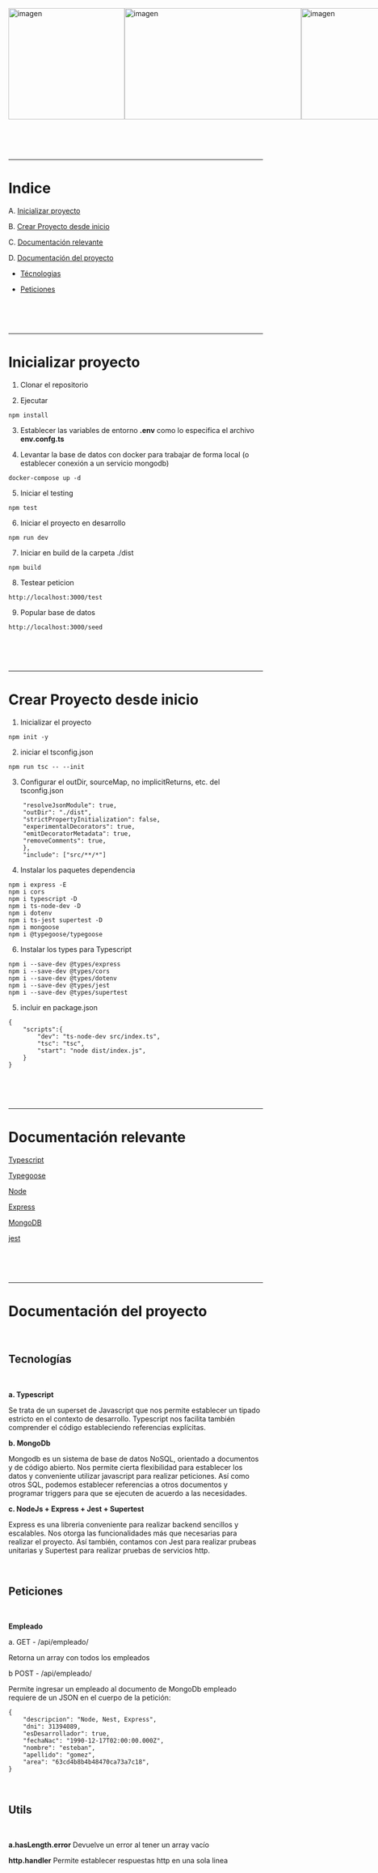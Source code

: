 <div style="display:flex; margin-top: 30px">
    <img style="height:220px; width: 230px"  src="https://miro.medium.com/max/816/1*TpbxEQy4ckB-g31PwUQPlg.png" alt="imagen" />
    <img style="height:220px; width: 350px"  src="https://www.hostnextra.com/kb/wp-content/uploads/2021/02/install-expressjs-on-ubuntu-20-04.png" alt="imagen" />
    <img style="height:220px; width: 330px"  src="https://webimages.mongodb.com/_com_assets/cms/kuzt9r42or1fxvlq2-Meta_Generic.png" alt="imagen" />
</div>

<br/><br/><br/>

---
# Indice

A. [Inicializar proyecto](#inicializar-proyecto)

B. [Crear Proyecto desde inicio](#crear-proyecto)

C. [Documentación relevante](#documentación-relevante)

D. [Documentación del proyecto](#documentación-del-proyecto)

* [Técnologias](#tecnologias)

* [Peticiones](#peticiones)

<br/><br/><br/>

---

# Inicializar proyecto
1. Clonar el repositorio

2. Ejecutar
```
npm install
```
3. Establecer las variables de entorno __.env__ como lo especifica el archivo __env.confg.ts__

4. Levantar la base de datos con docker para trabajar de forma local (o establecer conexión a un servicio mongodb)
```
docker-compose up -d
```
5. Iniciar el testing
```
npm test
```
6. Iniciar el proyecto en desarrollo
```
npm run dev
```
7. Iniciar en build de la carpeta ./dist
```
npm build
```
8. Testear peticion
```
http://localhost:3000/test
```
9. Popular base de datos
```
http://localhost:3000/seed
```

<br/><br/><br/>

---
# Crear Proyecto desde inicio

1. Inicializar el proyecto
```
npm init -y
```

2. iniciar el tsconfig.json
```
npm run tsc -- --init
```

3. Configurar el outDir, sourceMap, no implicitReturns, etc. del tsconfig.json

```
    "resolveJsonModule": true,
    "outDir": "./dist",  
    "strictPropertyInitialization": false,
    "experimentalDecorators": true,  
    "emitDecoratorMetadata": true,
    "removeComments": true,   
    },
    "include": ["src/**/*"]

```

4. Instalar los paquetes dependencia
```
npm i express -E
npm i cors
npm i typescript -D
npm i ts-node-dev -D
npm i dotenv
npm i ts-jest supertest -D
npm i mongoose
npm i @typegoose/typegoose
```
6. Instalar los types para Typescript
```
npm i --save-dev @types/express
npm i --save-dev @types/cors
npm i --save-dev @types/dotenv
npm i --save-dev @types/jest
npm i --save-dev @types/supertest
```

5. incluir en package.json
```
{
    "scripts":{
        "dev": "ts-node-dev src/index.ts",
        "tsc": "tsc",
        "start": "node dist/index.js",
    }
}
```

<br/><br/><br/>

---
# Documentación relevante

[Typescript](https://www.typescriptlang.org/)

[Typegoose](https://typegoose.github.io/typegoose/)

[Node](https://nodejs.org/es/)

[Express](https://expressjs.com/es/)

[MongoDB](https://www.mongodb.com/) 

[jest](https://jestjs.io/)

<br/><br/><br/>

---
# Documentación del proyecto

<br/>

## Tecnologías

<br/>

**a. Typescript**


Se trata de un superset de Javascript que nos permite establecer un tipado estricto en el contexto de desarrollo.
Typescript nos facilita también comprender el código estableciendo referencias explícitas.


**b. MongoDb**


Mongodb es un sistema de base de datos NoSQL, orientado a documentos y de código abierto.
Nos permite cierta flexibilidad para establecer los datos y conveniente utilizar javascript para
realizar peticiones. Así como otros SQL, podemos establecer referencias a otros documentos y programar
triggers para que se ejecuten de acuerdo a las necesidades.

**c. NodeJs + Express + Jest + Supertest**


Express es una libreria conveniente para realizar backend sencillos y escalables. 
Nos otorga las funcionalidades más que necesarias para realizar el proyecto. 
Así también, contamos con Jest para realizar prubeas unitarias y Supertest para realizar pruebas de servicios http.


<br/>

## Peticiones

<br/>

**Empleado**

a. GET - /api/empleado/

Retorna un array con todos los empleados

b POST - /api/empleado/

Permite ingresar un empleado al documento de MongoDb empleado requiere de un JSON en el cuerpo de la petición:
```
{
    "descripcion": "Node, Nest, Express",
    "dni": 31394089,
    "esDesarrollador": true,
    "fechaNac": "1990-12-17T02:00:00.000Z",
    "nombre": "esteban",
    "apellido": "gomez",
    "area": "63cd4b8b4b48470ca73a7c18",
}
```


<br/>

## Utils

<br/>

**a.hasLength.error**
Devuelve un error al tener un array vacío

**http.handler**
Permite establecer respuestas http en una sola linea

